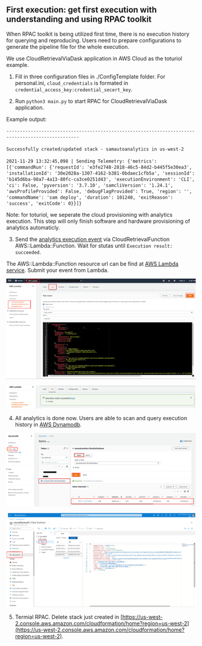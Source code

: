## First execution: get first execution with understanding and using RPAC toolkit

When RPAC toolkit is being utilized first time, there is no execution history for querying and reproducing. Users need to prepare configurations to generate the pipeline file for the whole execution. 

We use CloudRetrievalViaDask application in AWS Cloud as the toturiol example.

1. Fill in three configuration files in ./ConfigTemplate folder. For personal.ini, `cloud_credentials` is formated in `credential_access_key:credential_secert_key`. 

2. Run `python3 main.py` to start RPAC for CloudRetrievalViaDask application. 

Example output:
```
-------------------------------------------------------------------------------------------------

Successfully created/updated stack - samautoanalytics in us-west-2

2021-11-29 13:32:45,098 | Sending Telemetry: {'metrics': [{'commandRun': {'requestId': 'e3fe2748-2818-46c5-84d2-b445f5e30ea3', 'installationId': '30e2028a-1307-4162-b381-0bdaec1cfb5a', 'sessionId': 'b145d6ba-98a7-4a13-80fc-ca3ce0251d43', 'executionEnvironment': 'CLI', 'ci': False, 'pyversion': '3.7.10', 'samcliVersion': '1.24.1', 'awsProfileProvided': False, 'debugFlagProvided': True, 'region': '', 'commandName': 'sam deploy', 'duration': 101240, 'exitReason': 'success', 'exitCode': 0}}]}

```

Note: for toturiol, we seperate the cloud provisioning with analytics execution. This step will only finish software and hardware provisioning of analytics automaticly.

3. Send the [analytics execution event](./AwsServerlessTemplate/CloudRetrievalViaDask/SampleEvent.json) via CloudRetrievalFunction AWS::Lambda::Function. Wait for stutas until `Execution result: succeeded`.

The AWS::Lambda::Function resource url can be find at [AWS Lambda service](https://us-west-2.console.aws.amazon.com/lambda/home?region=us-west-2#/functions). Submit your event from Lambda.

<p align="center"><img src="./docs/figures/submit_event.png"/></p>
<p align="center"><img src="./docs/figures/submit_successed.png"/></p>

4. All analytics is done now. Users are able to scan and query execution history in [AWS Dynamodb](https://us-west-2.console.aws.amazon.com/dynamodbv2/home?region=us-west-2#item-explorer).

<p align="center"><img src="./docs/figures/dynamodbscan.png"/></p>
<p align="center"><img src="./docs/figures/cosmosdb.png"/></p>

5. Termial RPAC. Delete stack just created in [https://us-west-2.console.aws.amazon.com/cloudformation/home?region=us-west-2](https://us-west-2.console.aws.amazon.com/cloudformation/home?region=us-west-2).